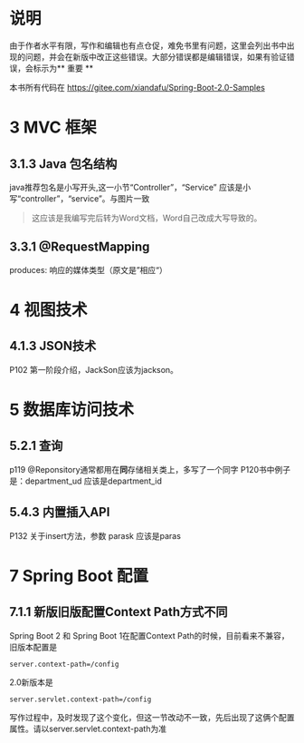 # 说明

由于作者水平有限，写作和编辑也有点仓促，难免书里有问题，这里会列出书中出现的问题，并会在新版中改正这些错误。大部分错误都是编辑错误，如果有验证错误，会标示为** 重要 **

本书所有代码在 https://gitee.com/xiandafu/Spring-Boot-2.0-Samples

# 3 MVC 框架

## 3.1.3 Java 包名结构

java推荐包名是小写开头,这一小节“Controller”，“Service” 应该是小写“controller”，“service”。与图片一致

> 这应该是我编写完后转为Word文档，Word自己改成大写导致的。

##  3.3.1 @RequestMapping

produces: 响应的媒体类型（原文是”相应“）

# 4 视图技术
## 4.1.3 JSON技术
P102 第一阶段介绍，JackSon应该为jackson。


# 5  数据库访问技术

## 5.2.1 查询
p119 @Reponsitory通常都用在**同**存储相关类上，多写了一个同字
P120书中例子是：department_ud 应该是department_id

## 5.4.3 内置插入API
P132 关于insert方法，参数 parask 应该是paras

# 7 Spring Boot 配置

## 7.1.1 新版旧版配置Context Path方式不同

Spring Boot 2  和 Spring Boot 1在配置Context Path的时候，目前看来不兼容，旧版本配置是

```properties
server.context-path=/config
```

2.0新版本是

```properties
server.servlet.context-path=/config
```

写作过程中，及时发现了这个变化，但这一节改动不一致，先后出现了这俩个配置属性。请以server.servlet.context-path为准